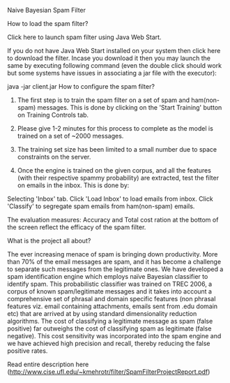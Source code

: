 Naive Bayesian Spam Filter

How to load the spam filter?

Click here to launch spam filter using Java Web Start.

If you do not have Java Web Start installed on your system then click here to download the filter. 
Incase you download it then you may launch the same by executing following command 
(even the double click should work but some systems have issues in associating a jar file with the executor): 

java -jar client.jar
How to configure the spam filter?

1. The first step is to train the spam filter on a set of spam and ham(non-spam) messages. 
   This is done by clicking on the 'Start Training' button on Training Controls tab. 
2. Please give 1-2 minutes for this process to complete as the model is trained on a set of ~2000 messages. 
3. The training set size has been limited to a small number due to space constraints on the server.

4. Once the engine is trained on the given corpus, and all the features (with their respective spammy probability) 
   are extracted, test the filter on emails in the inbox. This is done by:

Selecting 'Inbox' tab.
Click 'Load Inbox' to load emails from inbox.
Click 'Classify' to segregate spam emails from ham(non-spam) emails.

The evaluation measures: Accuracy and Total cost ration at the bottom of the screen reflect the efficacy of the 
spam filter.

What is the project all about?

The ever increasing menace of spam is bringing down productivity. More than 70% of the email messages are spam, 
and it has become a challenge to separate such messages from the legitimate ones. We have developed a spam 
identification engine which employs naïve Bayesian classifier to identify spam. This probabilistic classifier 
was trained on TREC 2006, a corpus of known spam/legitimate messages and it takes into account a comprehensive 
set of phrasal and domain specific features (non phrasal features viz. email containing attachments, emails sent 
from .edu domain etc) that are arrived at by using standard dimensionality reduction algorithms. 
The cost of classifying a legitimate message as spam (false positive) far outweighs the cost of classifying spam 
as legitimate (false negative). This cost sensitivity was incorporated into the spam engine and we have achieved 
high precision and recall, thereby reducing the false positive rates.

Read entire description here (http://www.cise.ufl.edu/~kmehrotr/filter/SpamFilterProjectReport.pdf)
